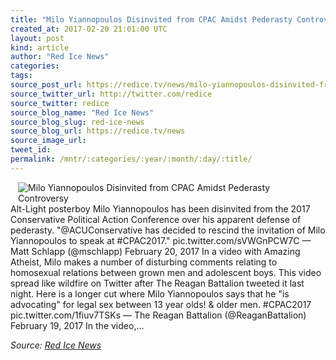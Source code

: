 ```yaml
---
title: "Milo Yiannopoulos Disinvited from CPAC Amidst Pederasty Controversy"
created_at: 2017-02-20 21:01:00 UTC
layout: post
kind: article
author: "Red Ice News"
categories: 
tags: 
source_post_url: https://redice.tv/news/milo-yiannopoulos-disinvited-from-cpac-amidst-pederasty-controversy
source_twitter_url: http://twitter.com/redice
source_twitter: redice
source_blog_name: "Red Ice News"
source_blog_slug: red-ice-news
source_blog_url: https://redice.tv/news
source_image_url: 
tweet_id:
permalink: /mntr/:categories/:year/:month/:day/:title/
---
```

<img align="left" hspace="12" alt="Milo Yiannopoulos Disinvited from CPAC Amidst Pederasty Controversy" src="https://rdice.net/a/c/n/17/02202159-milo_yiano23.9cd7b47f.jpg"> Alt-Light posterboy Milo Yiannopoulos has been disinvited from the 2017 Conservative Political Action Conference over his apparent defense of pederasty. "@ACUConservative has decided to rescind the invitation of Milo Yiannopoulos to speak at #CPAC2017." pic.twitter.com/sVWGnPCW7C — Matt Schlapp (@mschlapp) February 20, 2017 In a video with Amazing Atheist, Milo makes a number of disturbing comments relating to homosexual relations between grown men and adolescent boys. This video spread like wildfire on Twitter after The Reagan Battalion tweeted it last night. Here is a longer cut where Milo Yiannopoulos says that he "is advocating" for legal sex between 13 year olds! & older men. #CPAC2017 pic.twitter.com/1fiuv7TSKs — The Reagan Battalion (@ReaganBattalion) February 19, 2017 In the video,&#8230;<div class="">
    <i>Source: <a href="https://redice.tv/news">Red Ice News</a></i>
</div>
